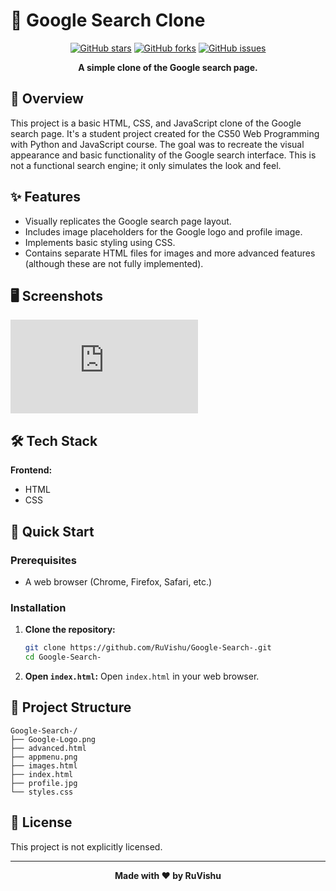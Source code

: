 # 🚀 Google Search Clone

<div align="center">

[![GitHub stars](https://img.shields.io/github/stars/RuVishu/Google-Search-?style=for-the-badge)](https://github.com/RuVishu/Google-Search-/stargazers)
[![GitHub forks](https://img.shields.io/github/forks/RuVishu/Google-Search-?style=for-the-badge)](https://github.com/RuVishu/Google-Search-/network)
[![GitHub issues](https://img.shields.io/github/issues/RuVishu/Google-Search-?style=for-the-badge)](https://github.com/RuVishu/Google-Search-/issues)

**A simple clone of the Google search page.**

</div>

## 📖 Overview

This project is a basic HTML, CSS, and JavaScript clone of the Google search page.  It's a student project created for the CS50 Web Programming with Python and JavaScript course.  The goal was to recreate the visual appearance and basic functionality of the Google search interface.  This is not a functional search engine; it only simulates the look and feel.

## ✨ Features

- Visually replicates the Google search page layout.
- Includes image placeholders for the Google logo and profile image.
- Implements basic styling using CSS.
- Contains separate HTML files for images and more advanced features (although these are not fully implemented).

## 🖥️ Screenshots

![Screenshot of the main page](https://raw.githubusercontent.com/RuVishu/Google-Search-/main/index.html)  <!--  Note: This is a placeholder. A proper screenshot would be beneficial. -->

## 🛠️ Tech Stack

**Frontend:**
- HTML
- CSS

## 🚀 Quick Start

### Prerequisites

- A web browser (Chrome, Firefox, Safari, etc.)

### Installation

1. **Clone the repository:**
   ```bash
   git clone https://github.com/RuVishu/Google-Search-.git
   cd Google-Search-
   ```

2. **Open `index.html`:** Open `index.html` in your web browser.


## 📁 Project Structure

```
Google-Search-/
├── Google-Logo.png
├── advanced.html
├── appmenu.png
├── images.html
├── index.html
├── profile.jpg
└── styles.css
```

## 📄 License

This project is not explicitly licensed.  <!-- TODO: Add license information if available -->

---

<div align="center">

**Made with ❤️ by RuVishu**

</div>
